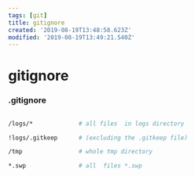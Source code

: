 ```yaml
---
tags: [git]
title: gitignore
created: '2019-08-19T13:48:58.623Z'
modified: '2019-08-19T13:49:21.540Z'
---
```


# gitignore

### .gitignore
```sh

/logs/*             # all files  in logs directory

!logs/.gitkeep      # (excluding the .gitkeep file)

/tmp                # whole tmp directory

*.swp               # all  files *.swp
```
